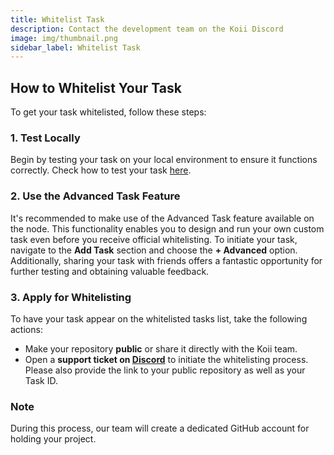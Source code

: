 ```yaml
---
title: Whitelist Task
description: Contact the development team on the Koii Discord
image: img/thumbnail.png
sidebar_label: Whitelist Task
---
```



## How to Whitelist Your Task

To get your task whitelisted, follow these steps:


### 1. Test Locally
Begin by testing your task on your local environment to ensure it functions correctly. Check how to test your task [here](/develop/write-a-koii-task/task-development-kit-tdk/testing-locally-with-docker/testing). 

### 2. Use the Advanced Task Feature
It's recommended to make use of the Advanced Task feature available on the node. This functionality enables you to design and run your own custom task even before you receive official whitelisting. To initiate your task, navigate to the **Add Task** section and choose the **+ Advanced** option. Additionally, sharing your task with friends offers a fantastic opportunity for further testing and obtaining valuable feedback.
### 3. Apply for Whitelisting
To have your task appear on the whitelisted tasks list, take the following actions:
  - Make your repository **public** or share it directly with the Koii team.
  - Open a **support ticket on [Discord](https://discord.com/invite/koii-network)** to initiate the whitelisting process. Please also provide the link to your public repository as well as your Task ID.

### Note
During this process, our team will create a dedicated GitHub account for holding your project. 